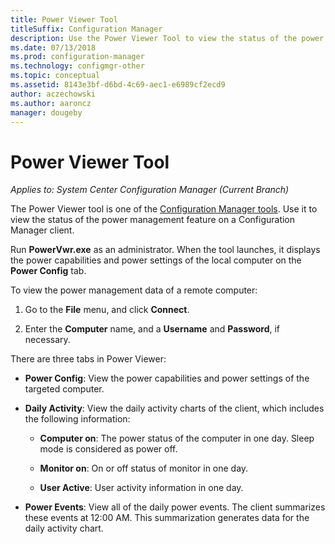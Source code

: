```yaml
---
title: Power Viewer Tool
titleSuffix: Configuration Manager
description: Use the Power Viewer Tool to view the status of the power management feature on a Configuration Manager client.
ms.date: 07/13/2018
ms.prod: configuration-manager
ms.technology: configmgr-other
ms.topic: conceptual
ms.assetid: 8143e3bf-d6bd-4c69-aec1-e6989cf2ecd9
author: aczechowski
ms.author: aaroncz
manager: dougeby
---
```


# Power Viewer Tool

*Applies to: System Center Configuration Manager (Current Branch)*

The Power Viewer tool is one of the [Configuration Manager tools](/sccm/core/support/tools). Use it to view the status of the power management feature on a Configuration Manager client.

Run **PowerVwr.exe** as an administrator. When the tool launches, it displays the power capabilities and power settings of the local computer on the **Power Config** tab. 

To view the power management data of a remote computer:  

1. Go to the **File** menu, and click **Connect**. 

2. Enter the **Computer** name, and a **Username** and **Password**, if necessary. 

There are three tabs in Power Viewer:  

- **Power Config**: View the power capabilities and power settings of the targeted computer.  

- **Daily Activity**: View the daily activity charts of the client, which includes the following information:  

    - **Computer on**: The power status of the computer in one day. Sleep mode is considered as power off.  

    - **Monitor on**: On or off status of monitor in one day.  

    - **User Active**: User activity information in one day.  

- **Power Events**: View all of the daily power events. The client summarizes these events at 12:00 AM. This summarization generates data for the daily activity chart.  
